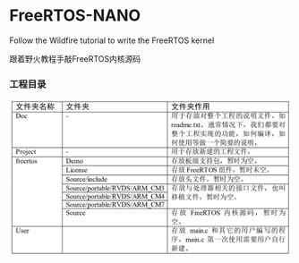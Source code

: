 # FreeRTOS-NANO
Follow the Wildfire tutorial to write the FreeRTOS kernel

跟着野火教程手敲FreeRTOS内核源码

### 工程目录

![](.assets/image-20241003202112425.png)

